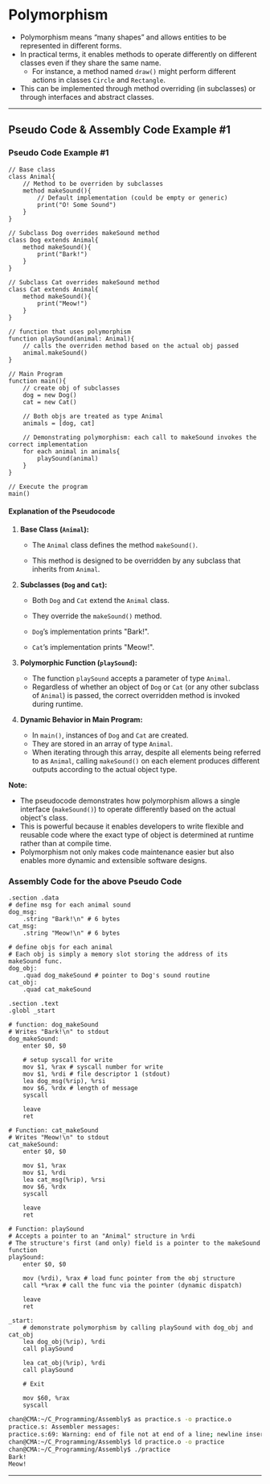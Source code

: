 # Polymorphism

- Polymorphism means “many shapes” and allows entities to be represented in different forms.
- In practical terms, it enables methods to operate differently on different classes even if they share the same name. 
  - For instance, a method named `draw()` might perform different actions in classes `Circle` and `Rectangle`.
- This can be implemented through method overriding (in subclasses) or through interfaces and abstract classes.

---

## Pseudo Code & Assembly Code Example #1

### Pseudo Code Example #1 

```pseudocode
// Base class 
class Animal{
	// Method to be overriden by subclasses
	method makeSound(){
		// Default implementation (could be empty or generic)
		print("O! Some Sound")
	}
}

// Subclass Dog overrides makeSound method
class Dog extends Animal{
	method makeSound(){
		print("Bark!")
	}
}

// Subclass Cat overrides makeSound method
class Cat extends Animal{
	method makeSound(){
		print("Meow!")
	}
}

// function that uses polymorphism
function playSound(animal: Animal){
	// calls the overriden method based on the actual obj passed
	animal.makeSound()
}

// Main Program
function main(){
	// create obj of subclasses
	dog = new Dog()
	cat = new Cat()
	
	// Both objs are treated as type Animal
	animals = [dog, cat]
	
	// Demonstrating polymorphism: each call to makeSound invokes the correct implementation
	for each animal in animals{
		playSound(animal)
	}
}

// Execute the program
main()
```

#### Explanation of the Pseudocode

1. **Base Class (`Animal`):**

   - The `Animal` class defines the method `makeSound()`. 

   - This method is designed to be overridden by any subclass that inherits from `Animal`.

2. **Subclasses (`Dog` and `Cat`):**

   - Both `Dog` and `Cat` extend the `Animal` class. 
   - They override the `makeSound()` method.

   - `Dog`’s implementation prints "Bark!".
   - `Cat`’s implementation prints "Meow!".

3. **Polymorphic Function (`playSound`):**

   - The function `playSound` accepts a parameter of type `Animal`.
   - Regardless of whether an object of `Dog` or `Cat` (or any other subclass of `Animal`) is passed, the correct overridden method is invoked during runtime.

4. **Dynamic Behavior in Main Program:**

   - In `main()`, instances of `Dog` and `Cat` are created. 
   - They are stored in an array of type `Animal`. 
   - When iterating through this array, despite all elements being referred to as `Animal`, calling `makeSound()` on each element produces different outputs according to the actual object type.

**Note:** 

- The pseudocode demonstrates how polymorphism allows a single interface (`makeSound()`) to operate differently based on the actual object's class. 
- This is powerful because it enables developers to write flexible and reusable code where the exact type of object is determined at runtime rather than at compile time.
- Polymorphism not only makes code maintenance easier but also enables more dynamic and extensible software designs.



### Assembly Code for the above Pseudo Code

```assembly
.section .data 
# define msg for each animal sound
dog_msg:
    .string "Bark!\n" # 6 bytes 
cat_msg:
	.string "Meow!\n" # 6 bytes

# define objs for each animal
# Each obj is simply a memory slot storing the address of its makeSound func.
dog_obj:
    .quad dog_makeSound # pointer to Dog's sound routine
cat_obj:
    .quad cat_makeSound 

.section .text 
.globl _start 

# function: dog_makeSound
# Writes "Bark!\n" to stdout 
dog_makeSound:
    enter $0, $0 

	# setup syscall for write
	mov $1, %rax # syscall number for write
	mov $1, %rdi # file descriptor 1 (stdout)
	lea dog_msg(%rip), %rsi 
	mov $6, %rdx # length of message
	syscall 

	leave 
	ret 

# Function: cat_makeSound 
# Writes "Meow!\n" to stdout 
cat_makeSound:
	enter $0, $0 

	mov $1, %rax 
	mov $1, %rdi 
	lea cat_msg(%rip), %rsi
	mov $6, %rdx 
	syscall 

	leave 
	ret 

# Function: playSound
# Accepts a pointer to an "Animal" structure in %rdi 
# The structure's first (and only) field is a pointer to the makeSound function
playSound:
	enter $0, $0

	mov (%rdi), %rax # load func pointer from the obj structure 
	call *%rax # call the func via the pointer (dynamic dispatch)

	leave
	ret 

_start:
	# demonstrate polymorphism by calling playSound with dog_obj and cat_obj 
	lea dog_obj(%rip), %rdi
	call playSound 

	lea cat_obj(%rip), %rdi
	call playSound 

	# Exit

	mov $60, %rax 
	syscall 
```

```sh
chan@CMA:~/C_Programming/Assembly$ as practice.s -o practice.o
practice.s: Assembler messages:
practice.s:69: Warning: end of file not at end of a line; newline inserted
chan@CMA:~/C_Programming/Assembly$ ld practice.o -o practice
chan@CMA:~/C_Programming/Assembly$ ./practice
Bark!
Meow!
```



---

